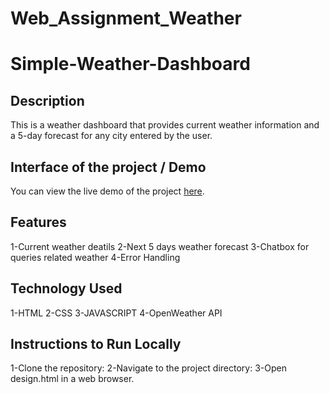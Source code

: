 # Web_Assignment_Weather

# Simple-Weather-Dashboard
                                                  

 ## Description

 This is a weather dashboard that provides current weather information and a 5-day forecast for any city entered by the user.

## Interface of the project / Demo
You can view the live demo of the project [here](https://github.com/aawaisakbarmalik/Web_Assignment_Weather.git).


 ## Features

 1-Current weather deatils
 2-Next 5 days weather forecast
 3-Chatbox for queries related weather
 4-Error Handling

 ## Technology Used

 1-HTML
 2-CSS
 3-JAVASCRIPT
 4-OpenWeather API


 ## Instructions to Run Locally
 1-Clone the repository:
 2-Navigate to the project directory:
 3-Open design.html in a web browser.

